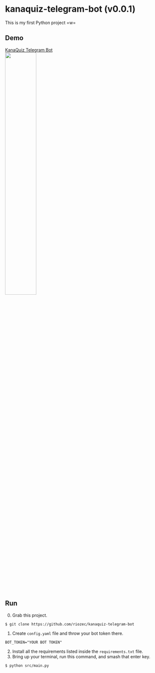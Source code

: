 # kanaquiz-telegram-bot (v0.0.1)

This is my first Python project =w=

## Demo

[KanaQuiz Telegram Bot](https://t.me/fio_kanaquiz_bot)<br>
<image src='./screenshot.jpg' width='45%'>

## Run

0. Grab this project.

```
$ git clone https://github.com/riozec/kanaquiz-telegram-bot
```

1. Create `config.yaml` file and throw your bot token there.

```
BOT_TOKEN="YOUR BOT TOKEN"
```

2. Install all the requirements listed inside the `requirements.txt` file.
3. Bring up your terminal, run this command, and smash that enter key.

```
$ python src/main.py
```
